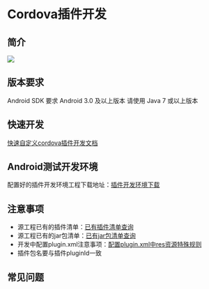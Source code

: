# Cordova插件开发
## 简介
![](https://i.imgur.com/fHfjWWK.png)
## 版本要求
Android SDK 要求 Android 3.0 及以上版本 请使用 Java 7 或以上版本
## 快速开发
[快速自定义cordova插件开发文档](https://github.com/nihaohebin/CordovaPluginDevelopment/blob/master/%E6%8F%92%E4%BB%B6%E5%BC%80%E5%8F%91%E4%B8%8E%E5%AE%89%E8%A3%85.md)
## Android测试开发环境
配置好的插件开发环境工程下载地址：[插件开发环境下载](https://github.com/nihaohebin/CordovaPluginDevelopment.git)
## 注意事项
- 源工程已有的插件清单：[已有插件清单查询](https://github.com/nihaohebin/CordovaPluginDevelopment/blob/master/%E6%BA%90%E5%B7%A5%E7%A8%8B%E6%8F%92%E4%BB%B6%E6%B8%85%E5%8D%95.md)
- 源工程已有的jar包清单：[已有jar包清单查询](https://github.com/nihaohebin/CordovaPluginDevelopment/blob/master/%E6%BA%90%E5%B7%A5%E7%A8%8B%E7%AC%AC%E4%B8%89%E6%96%B9jar%E5%8C%85%E6%B8%85%E5%8D%95.md)
- 开发中配置plugin.xml注意事项：[配置plugin.xml中res资源特殊规则](https://github.com/nihaohebin/CordovaPluginDevelopment/blob/master/%E9%85%8D%E7%BD%AEplugin%E6%96%87%E4%BB%B6%E6%B3%A8%E6%84%8F%E4%BA%8B%E9%A1%B9.md)
- 插件包名要与插件pluginId一致

## 常见问题
